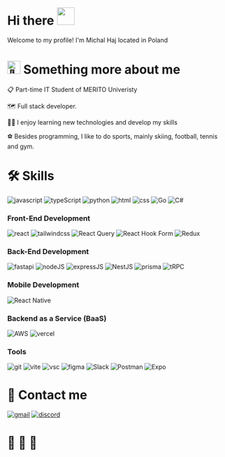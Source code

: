 # Hi there <img src="https://media.giphy.com/media/hvRJCLFzcasrR4ia7z/giphy.gif" width="40px" height="40px">
Welcome to my profile! I'm Michal Haj located in Poland <img src="https://img.icons8.com/color/1048/poland-circular.png" width="13"/>

# <img src="https://fonts.gstatic.com/s/e/notoemoji/latest/1f680/512.gif" alt="🚀" width="30" height="30"> Something more about me

📋 Part-time IT Student of MERITO Univeristy 

🗺️ Full stack developer.

👨‍💻 I enjoy learning new technologies and develop my skills

⚽ Besides programming, I like to do sports, mainly skiing, football, tennis and gym.


# 🛠️ Skills

![javascript](https://img.shields.io/badge/JavaScript-323330?style=for-the-badge&logo=javascript&logoColor=F7DF1E)
![typeScript](https://img.shields.io/badge/typescript-%23007ACC.svg?style=for-the-badge&logo=typescript&logoColor=white)
![python](https://img.shields.io/badge/Python-FFD43B?style=for-the-badge&logo=python&logoColor=blue)
![html](https://img.shields.io/badge/HTML5-E34F26?style=for-the-badge&logo=html5&logoColor=white)
![css](https://img.shields.io/badge/CSS3-1572B6?style=for-the-badge&logo=css3&logoColor=white)
![Go](https://img.shields.io/badge/Go-00ADD8?style=for-the-badge&logo=go&logoColor=white)
![C#](https://img.shields.io/badge/c%23-%23239120.svg?style=for-the-badge&logo=csharp&logoColor=white)

###  Front-End Development

![react](https://img.shields.io/badge/React-20232A?style=for-the-badge&logo=react&logoColor=61DAFB)
![tailwindcss](https://img.shields.io/badge/Tailwind_CSS-38B2AC?style=for-the-badge&logo=tailwind-css&logoColor=white)
![React Query](https://img.shields.io/badge/-React%20Query-FF4154?style=for-the-badge&logo=react%20query&logoColor=white)
![React Hook Form](https://img.shields.io/badge/React%20Hook%20Form-%23EC5990.svg?style=for-the-badge&logo=reacthookform&logoColor=white)
![Redux](https://img.shields.io/badge/redux-%23593d88.svg?style=for-the-badge&logo=redux&logoColor=white)

### Back-End Development
![fastapi](https://img.shields.io/badge/fastapi-109989?style=for-the-badge&logo=FASTAPI&logoColor=white)
![nodeJS](https://img.shields.io/badge/node.js-6DA55F?style=for-the-badge&logo=node.js&logoColor=white)
![expressJS](https://img.shields.io/badge/Express.js-000000?style=for-the-badge&logo=express&logoColor=white)
![NestJS](https://img.shields.io/badge/nestjs-E0234E?style=for-the-badge&logo=nestjs&logoColor=white)
![prisma](https://img.shields.io/badge/Prisma-3982CE?style=for-the-badge&logo=Prisma&logoColor=white)
![tRPC](https://img.shields.io/badge/tRPC-%232596BE.svg?style=for-the-badge&logo=tRPC&logoColor=white)

### Mobile Development
![React Native](https://img.shields.io/badge/react_native-%2320232a.svg?style=for-the-badge&logo=react&logoColor=%2361DAFB)

### Backend as a Service (BaaS)

![AWS](https://img.shields.io/badge/AWS-%23FF9900.svg?style=for-the-badge&logo=amazon-aws&logoColor=white)
![vercel](https://img.shields.io/badge/Vercel-000000?style=for-the-badge&logo=Vercel&logoColor=white)

### Tools

![git](https://img.shields.io/badge/GIT-E44C30?style=for-the-badge&logo=git&logoColor=white)
![vite](https://img.shields.io/badge/Vite-B73BFE?style=for-the-badge&logo=vite&logoColor=FFD62E)
![vsc](	https://img.shields.io/badge/VSCode-0078D4?style=for-the-badge&logo=visual%20studio%20code&logoColor=white)
![figma](https://img.shields.io/badge/Figma-F24E1E?style=for-the-badge&logo=figma&logoColor=white)
![Slack](https://img.shields.io/badge/Slack-4A154B?style=for-the-badge&logo=slack&logoColor=white)
![Postman](https://img.shields.io/badge/Postman-FF6C37?style=for-the-badge&logo=postman&logoColor=white)
![Expo](https://img.shields.io/badge/expo-1C1E24?style=for-the-badge&logo=expo&logoColor=#D04A37)

# 📝 Contact me
[![gmail](https://img.shields.io/badge/mail-D14836?style=for-the-badge&logo=Gmail&logoColor=white)](mailto:michalhaj.kontakt@gmail.com)
[![discord](https://img.shields.io/badge/Discord-7289DA?style=for-the-badge&logo=discord&logoColor=white)](https://discordapp.com/users/299572767567773696)


# 🚂 🚂 🚂
